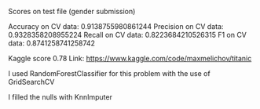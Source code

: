 Scores on test file (gender submission)

Accuracy on CV data: 0.9138755980861244
Precision on CV data: 0.9328358208955224 
Recall on CV data: 0.8223684210526315 
F1 on CV data: 0.8741258741258742 


Kaggle score 0.78 Link: https://www.kaggle.com/code/maxmelichov/titanic


I used RandomForestClassifier for this problem with the use of GridSearchCV

I filled the nulls with KnnImputer
